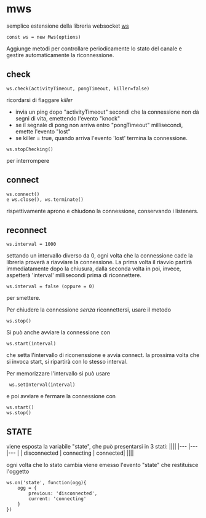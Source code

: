 # mws
semplice estensione della libreria websocket [ws](https://github.com/websockets/ws)
```
const ws = new Mws(options) 
```

Aggiunge metodi per controllare periodicamente lo stato del canale e gestire automaticamente la riconnessione.

## check

```
ws.check(activityTimeout, pongTimeout, killer=false)
```

ricordarsi di flaggare *killer*

- invia un ping dopo "activityTimeout" secondi che la connessione non dà segni di vita, emettendo l'evento "knock"
- se il segnale di pong non arriva entro "pongTimeout" millisecondi, emette l'evento "lost"
- se killer = true, quando arriva l'evento 'lost' termina la connessione.

```
ws.stopChecking()
```

per interrompere

## connect

```
ws.connect()
e ws.close(), ws.terminate()
```

rispettivamente aprono e chiudono la connessione, conservando i listeners.

## reconnect

```
ws.interval = 1000
```

settando un intervallo diverso da 0, ogni volta che la connessione cade la libreria proverà a riavviare la connessione.
La prima volta il riavvio partirà immediatamente dopo la chiusura, dalla seconda volta in poi, invece, aspetterà 'interval' millisecondi prima di riconnettere.


```
ws.interval = false (oppure = 0)
```

per smettere.

Per chiudere la connessione *senza* riconnettersi, usare il metodo 
```
ws.stop()
```
Si può anche avviare la connessione con 
```
ws.start(interval)
```
che setta l'intervallo di riconenssione e avvia connect.
la prossima volta che si invoca start, si ripartirà con lo stesso interval.

Per memorizzare l'intervallo si può usare 

``` ws.setInterval(interval)```


e poi avviare e fermare la connessione con 
```
ws.start()
ws.stop()
```

## STATE

viene esposta la variabile "state", che può presentarsi in 3 stati:
||||
|--- |--- |--- |
| disconnected | connecting | connected|
||||

ogni volta che lo stato cambia viene emesso l'evento "state" che restituisce l'oggetto 
```
ws.on('state', function(ogg){
    ogg = {
        previous: 'disconnected', 
        current: 'connecting'
    }
})
